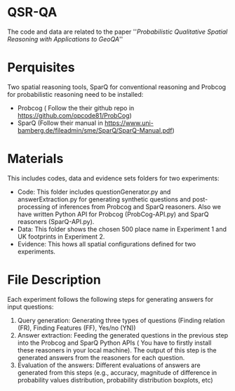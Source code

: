 
# QSR-QA

The code and data are related to the paper ''*Probabilistic Qualitative Spatial Reasoning with Applications to GeoQA*''

# Perquisites

Two spatial reasoning tools, SparQ for conventional reasoning and Probcog for probabilistic reasoning need to be installed:

- Probcog ( Follow the their github repo in https://github.com/opcode81/ProbCog)
- SparQ (Follow their manual in https://www.uni-bamberg.de/fileadmin/sme/SparQ/SparQ-Manual.pdf)


# Materials

This includes codes, data and evidence sets folders for two experiments:

- Code: This folder includes questionGenerator.py and answerExtraction.py for generating synthetic questions and post-processing of inferences from Probcog and SparQ reasoners. Also we have written Python API for Probcog (ProbCog-API.py) and SparQ reasoners (SparQ-API.py).
- Data: This folder shows the chosen 500 place name in Experiment 1 and UK footprints in Experiment 2. 
- Evidence: This hows all spatial configurations defined for two experiments. 

# File Description

Each experiment follows the following steps for generating answers for input questions:

1. Query generation: Generating three types of questions (Finding relation (FR), Finding Features (FF), Yes/no (YN))
2. Answer extraction: Feeding the generated questions in the previous step into the Probcog and SparQ Python APIs ( You have to firstly install these reasoners in your local machine). The output of this step is the generated answers from the reasoners for each question.
3. Evaluation of the answers: Different evaluations of answers are generated from this steps (e.g., accuracy, magnitude of difference in probability values distribution, probability distribution boxplots, etc) 

